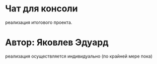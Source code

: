 # Чат для консоли
реализация итогового проекта.
# Автор: Яковлев Эдуард
реализация осуществляется индивидуально (по крайней мере пока)
